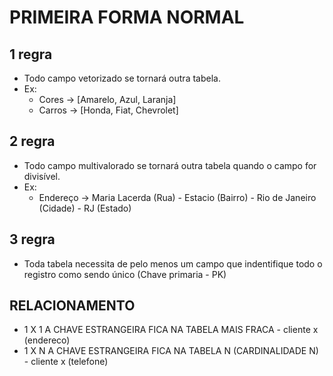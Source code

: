 # PRIMEIRA FORMA NORMAL

## 1 regra
- Todo campo vetorizado se tornará outra tabela.
- Ex: 
  - Cores -> [Amarelo, Azul, Laranja]
  - Carros -> [Honda, Fiat, Chevrolet]

## 2 regra
- Todo campo multivalorado se tornará outra tabela
  quando o campo for divisível.
- Ex: 
  - Endereço -> Maria Lacerda (Rua) - Estacio (Bairro) - Rio de Janeiro (Cidade) - RJ (Estado)
                                          

## 3 regra
- Toda tabela necessita de pelo menos um campo que indentifique todo o registro como sendo único
  (Chave primaria - PK)

## RELACIONAMENTO
- 1 X 1 A CHAVE ESTRANGEIRA FICA NA TABELA MAIS FRACA - cliente x (endereco)
- 1 X N A CHAVE ESTRANGEIRA FICA NA TABELA N (CARDINALIDADE N) - cliente x (telefone)



